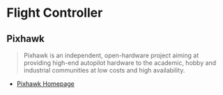 # Flight Controller

## Pixhawk

> Pixhawk is an independent, open-hardware project aiming at providing high-end autopilot hardware to the academic, hobby and industrial communities at low costs and high availability.

- [Pixhawk Homepage](https://pixhawk.org/start) 
